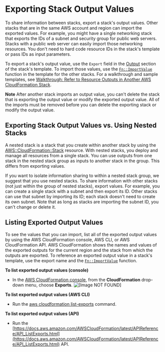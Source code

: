# Exporting Stack Output Values<a name="using-cfn-stack-exports"></a>

To share information between stacks, export a stack's output values\. Other stacks that are in the same AWS account and region can import the exported values\. For example, you might have a single networking stack that exports the IDs of a subnet and security group for public web servers\. Stacks with a public web server can easily import those networking resources\. You don't need to hard code resource IDs in the stack's template or pass IDs as input parameters\.

To export a stack's output value, use the `Export` field in the [Output](outputs-section-structure.md) section of the stack's template\. To import those values, use the [`Fn::ImportValue`](intrinsic-function-reference-importvalue.md) function in the template for the other stacks\. For a walkthrough and sample templates, see [Walkthrough: Refer to Resource Outputs in Another AWS CloudFormation Stack](walkthrough-crossstackref.md)\.

**Note**
After another stack imports an output value, you can't delete the stack that is exporting the output value or modify the exported output value\. All of the imports must be removed before you can delete the exporting stack or modify the output value\.

## Exporting Stack Output Values vs\. Using Nested Stacks<a name="output-vs-nested"></a>

A nested stack is a stack that you create within another stack by using the [AWS::CloudFormation::Stack](https://docs.aws.amazon.com/AWSCloudFormation/latest/UserGuide/aws-properties-stack.html) resource\. With nested stacks, you deploy and manage all resources from a single stack\. You can use outputs from one stack in the nested stack group as inputs to another stack in the group\. This differs from exporting values\.

If you want to isolate information sharing to within a nested stack group, we suggest that you use nested stacks\. To share information with other stacks \(not just within the group of nested stacks\), export values\. For example, you can create a single stack with a subnet and then export its ID\. Other stacks can use that subnet by importing its ID; each stack doesn't need to create its own subnet\. Note that as long as stacks are importing the subnet ID, you can't change or delete it\.

## Listing Exported Output Values<a name="w4784ab1c15c21c11"></a>

To see the values that you can import, list all of the exported output values by using the AWS CloudFormation console, AWS CLI, or AWS CloudFormation API\. AWS CloudFormation shows the names and values of the exported outputs for the current region and the stack from which the outputs are exported\. To reference an exported output value in a stack's template, use the export name and the [`Fn::ImportValue`](intrinsic-function-reference-importvalue.md) function\.

**To list exported output values \(console\)**
+ In the [AWS CloudFormation console](https://console.aws.amazon.com/cloudformation), from the **CloudFormation** drop\-down menu, choose **Exports**\.
![\[Image NOT FOUND\]](http://docs.aws.amazon.com/AWSCloudFormation/latest/UserGuide/images/console-cfn-exports.png)

**To list exported output values \(AWS CLI\)**
+ Run the [aws cloudformation list\-exports](https://docs.aws.amazon.com/cli/latest/reference/cloudformation/list-exports.html) command\.

**To list exported output values \(API\)**
+ Run the [https://docs.aws.amazon.com/AWSCloudFormation/latest/APIReference/API_ListExports.html](https://docs.aws.amazon.com/AWSCloudFormation/latest/APIReference/API_ListExports.html) API\.
